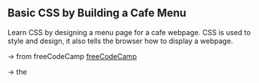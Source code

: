 ## Basic CSS by Building a Cafe Menu

 Learn CSS by designing a menu page for a cafe webpage. CSS is used to style and design, it also tells the browser how to display a webpage.

 &rarr; from freeCodeCamp [freeCodeCamp](https://www.freecodecamp.org/learn/2022/responsive-web-design/)

 &rarr; the []()
